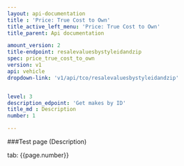 ```yaml
---
layout: api-documentation
title : 'Price: True Cost to Own'
title_active_left_menu: 'Price: True Cost to Own'
title_parent: Api documentation

amount_version: 2
title-endpoint: resalevaluesbystyleidandzip
spec: price_true_cost_to_own
version: v1
api: vehicle
dropdown-link: 'v1/api/tco/resalevaluesbystyleidandzip'


level: 3
description_edpoint: 'Get makes by ID'
title_md : Description
number: 1

---
```



###Test page (Description)

tab: {{page.number}}

